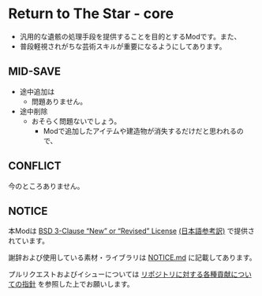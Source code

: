 # Return to The Star - core

- 汎用的な遺骸の処理手段を提供することを目的とするModです。また、
- 普段軽視されがちな芸術スキルが重要になるようにしてあります。

## MID-SAVE

- 途中追加は
  - 問題ありません。
- 途中削除
  - おそらく問題ないでしょう。
    - Modで追加したアイテムや建造物が消失するだけだと思われるので、

## CONFLICT

今のところありません。

## NOTICE

本Modは [BSD 3-Clause “New” or “Revised” License](LICENSE) [(日本語参考訳)](https://licenses.opensource.jp/BSD-3-Clause/BSD-3-Clause.html) で提供されています。

謝辞および使用している素材・ライブラリは [NOTICE.md](NOTICE.md) に記載してあります。

プルリクエストおよびイシューについては [リポジトリに対する各種貢献についての指針](https://github.com/piet-rian/.github/blob/main/CONTRIBUTING.md) を参照した上でお願いします。
